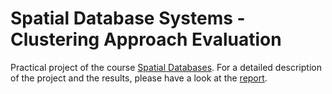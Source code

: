 # Spatial Database Systems - Clustering Approach Evaluation
Practical project of the course [Spatial Databases](https://online.tugraz.at/tug_online/ee/ui/ca2/app/desktop/#/slc.tm.cp/student/courses/337846).
For a detailed description of the project and the results, please have a look at the [report](https://github.com/ywcb00/SDB-ClusteringApproachEvaluation/blob/main/report.pdf).
